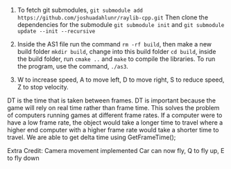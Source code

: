 1. To fetch git submodules, `git submodule add https://github.com/joshuadahlunr/raylib-cpp.git` Then clone the dependencies for the submodule `git submodule init` and `git submodule update --init --recursive`

2. Inside the AS1 file run the command `rm -rf build`, then make a new build folder `mkdir build`, change into this build folder `cd build`, inside the build folder, run `cmake ..` and `make` to compile the libraries. To run the program, use the command, `./as3`. 

3. W to increase speed, A to move left, D to move right, S to reduce speed, Z to stop velocity.

DT is the time that is taken between frames. DT is important because the game will rely on real time rather than frame time. This solves the problem of computers running games at different frame rates. If a computer were to have a low frame rate, the object would take a longer time to travel where a higher end computer with a higher frame rate would take a shorter time to travel. We are able to get delta time using GetFrameTime();

Extra Credit:
Camera movement implemented
Car can now fly, Q to fly up, E to fly down